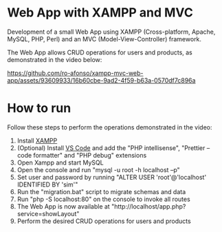 # Web App with XAMPP and MVC
Development of a small Web App using XAMPP (Cross-platform, Apache, MySQL, PHP, Perl) and an MVC (Model-View-Controller) framework.

The Web App allows CRUD operations for users and products, as demonstrated in the video below:

https://github.com/ro-afonso/xampp-mvc-web-app/assets/93609933/16b60cbe-9ad2-4f59-b63a-0570df7c896a

# How to run

Follow these steps to perform the operations demonstrated in the video:
1) Install [XAMPP](https://www.apachefriends.org/download.html)
2) (Optional) Install [VS Code](https://code.visualstudio.com/download) and add the "PHP intellisense", "Prettier – code formatter" and "PHP debug" extensions
3) Open Xampp and start MySQL
4) Open the console and run "mysql -u root -h localhost –p"
5) Set user and password by running "ALTER USER 'root'@'localhost' IDENTIFIED BY 'sim'"
6) Run the "migration.bat" script to migrate schemas and data
7) Run "php -S localhost:80" on the console to invoke all routes
8) The Web App is now available at "http://localhost/app.php?service=showLayout"
9) Perform the desired CRUD operations for users and products
